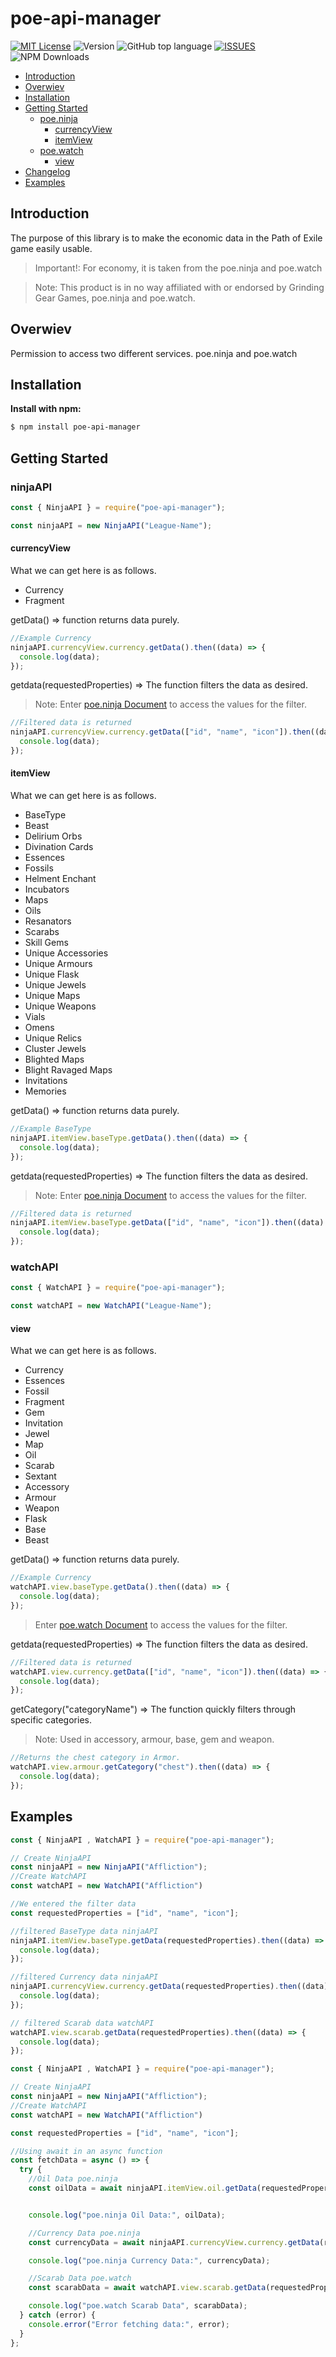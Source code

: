 # poe-api-manager

[![MIT License](https://img.shields.io/badge/License-MIT-green.svg)](https://choosealicense.com/licenses/mit/)
![Version](https://img.shields.io/github/package-json/v/ayberkgezer/poe-api-manager)
![GitHub top language](https://img.shields.io/github/languages/top/ayberkgezer/poe-api-manager?logo=javascript)
[![ISSUES](https://img.shields.io/github/issues/ayberkgezer/poe-api-manager)](https://github.com/ayberkgezer/poe-api-manager/issues)
![NPM Downloads](https://img.shields.io/npm/dt/poe-api-manager?logo=npm)


- [Introduction](#introduction)
- [Overwiev](#overwiev)
- [Installation](#installation)
- [Getting Started](#getting-started)
  - [poe.ninja](#ninjaapi)
    - [currencyView](#currencywiev)
    - [itemView](#itemwiev)
  - [poe.watch](#watchapi)
    - [view](#view)
- [Changelog](https://github.com/ayberkgezer/poe-api-manager/blob/main/Changelog.md)
- [Examples](#examples)



## Introduction
The purpose of this library is to make the economic data in the Path of Exile game easily usable.

>Important!: For economy, it is taken from the poe.ninja and poe.watch

> Note: This product is in no way affiliated with or endorsed by Grinding Gear Games, poe.ninja and poe.watch.

## Overwiev

Permission to access two different services. poe.ninja and poe.watch

## Installation
**Install with npm:**
```bash
$ npm install poe-api-manager
```

## Getting Started

### ninjaAPI
```javascript
const { NinjaAPI } = require("poe-api-manager");

const ninjaAPI = new NinjaAPI("League-Name");
```

#### currencyView
What we can get here is as follows.
- Currency
- Fragment

getData() => function returns data purely.
```javascript
//Example Currency
ninjaAPI.currencyView.currency.getData().then((data) => {
  console.log(data);
});
```
getdata(requestedProperties) => The function filters the data as desired.
>Note: Enter [poe.ninja Document](https://github.com/ayberkgezer/poe.ninja-API-Document?tab=readme-ov-file#poeninja-api) to access the values for the filter.
```javascript
//Filtered data is returned
ninjaAPI.currencyView.currency.getData(["id", "name", "icon"]).then((data) => {
  console.log(data);
});
```
#### itemView
What we can get here is as follows.
- BaseType
- Beast
- Delirium Orbs
- Divination Cards
- Essences
- Fossils
- Helment Enchant
- Incubators
- Maps
- Oils
- Resanators
- Scarabs
- Skill Gems
- Unique Accessories
- Unique Armours
- Unique Flask
- Unique Jewels
- Unique Maps
- Unique Weapons
- Vials
- Omens
- Unique Relics
- Cluster Jewels
- Blighted Maps
- Blight Ravaged Maps
- Invitations
- Memories

getData() => function returns data purely.
```javascript
//Example BaseType
ninjaAPI.itemView.baseType.getData().then((data) => {
  console.log(data);
});
```
getdata(requestedProperties) => The function filters the data as desired.
>Note: Enter [poe.ninja Document](https://github.com/ayberkgezer/poe.ninja-API-Document?tab=readme-ov-file#poeninja-api) to access the values for the filter.
```javascript
//Filtered data is returned
ninjaAPI.itemView.baseType.getData(["id", "name", "icon"]).then((data) => {
  console.log(data);
});
```
### watchAPI
```javascript
const { WatchAPI } = require("poe-api-manager");

const watchAPI = new WatchAPI("League-Name");
```
#### view
What we can get here is as follows.
- Currency
- Essences
- Fossil
- Fragment
- Gem
- Invitation
- Jewel
- Map
- Oil
- Scarab
- Sextant
- Accessory
- Armour
- Weapon
- Flask
- Base
- Beast

getData() => function returns data purely.
```javascript
//Example Currency
watchAPI.view.baseType.getData().then((data) => {
  console.log(data);
});
```
> Enter [poe.watch Document](https://docs.poe.watch/#get-all-armours) to access the values for the filter.

getdata(requestedProperties) => The function filters the data as desired.
```javascript
//Filtered data is returned
watchAPI.view.currency.getData(["id", "name", "icon"]).then((data) => {
  console.log(data);
});
```
getCategory("categoryName") => The function quickly filters through specific categories.

> Note: Used in accessory, armour, base, gem and weapon.

```javascript
//Returns the chest category in Armor.
watchAPI.view.armour.getCategory("chest").then((data) => {
  console.log(data);
});
```

## Examples
```javascript
const { NinjaAPI , WatchAPI } = require("poe-api-manager");

// Create NinjaAPI
const ninjaAPI = new NinjaAPI("Affliction");
//Create WatchAPI
const watchAPI = new WatchAPI("Affliction")

//We entered the filter data
const requestedProperties = ["id", "name", "icon"];

//filtered BaseType data ninjaAPI
ninjaAPI.itemView.baseType.getData(requestedProperties).then((data) => {
  console.log(data);
});

//filtered Currency data ninjaAPI
ninjaAPI.currencyView.currency.getData(requestedProperties).then((data) => {
  console.log(data);
});

// filtered Scarab data watchAPI
watchAPI.view.scarab.getData(requestedProperties).then((data) => {
  console.log(data);
});
```

```javascript
const { NinjaAPI , WatchAPI } = require("poe-api-manager");

// Create NinjaAPI
const ninjaAPI = new NinjaAPI("Affliction");
//Create WatchAPI
const watchAPI = new WatchAPI("Affliction")

const requestedProperties = ["id", "name", "icon"];

//Using await in an async function
const fetchData = async () => {
  try {
    //Oil Data poe.ninja
    const oilData = await ninjaAPI.itemView.oil.getData(requestedProperties);


    console.log("poe.ninja Oil Data:", oilData);

    //Currency Data poe.ninja
    const currencyData = await ninjaAPI.currencyView.currency.getData(requestedProperties);

    console.log("poe.ninja Currency Data:", currencyData);

    //Scarab Data poe.watch
    const scarabData = await watchAPI.view.scarab.getData(requestedProperties)

    console.log("poe.watch Scarab Data", scarabData);
  } catch (error) {
    console.error("Error fetching data:", error);
  }
};
```